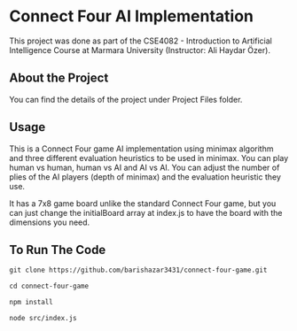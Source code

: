 # Connect Four AI Implementation

This project was done as part of the CSE4082 - Introduction to Artificial Intelligence Course at Marmara University (Instructor: Ali Haydar Özer).

## About the Project

You can find the details of the project under Project Files folder.

## Usage

This is a Connect Four game AI implementation using minimax algorithm and three different evaluation heuristics to be used in minimax. You can play human vs human, human vs AI and AI vs AI. You can adjust the number of plies of the AI players (depth of minimax) and the evaluation heuristic they use.

It has a 7x8 game board unlike the standard Connect Four game, but you can just change the initialBoard array at index.js to have the board with the dimensions you need.

## To Run The Code

```txt
git clone https://github.com/barishazar3431/connect-four-game.git

cd connect-four-game

npm install

node src/index.js
```
